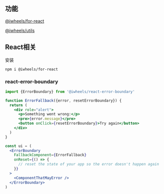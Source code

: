 ## 功能

[@iwheels/for-react](https://www.npmjs.com/package/@iwheels/for-react)

[@iwheels/utils](https://www.npmjs.com/package/@iwheels/utils)

## React相关

安装

`npm i @iwheels/for-react`

### react-error-boundary

```jsx
import {ErrorBoundary} from '@iwheels/react-error-boundary'

function ErrorFallback({error, resetErrorBoundary}) {
  return (
    <div role="alert">
      <p>Something went wrong:</p>
      <pre>{error.message}</pre>
      <button onClick={resetErrorBoundary}>Try again</button>
    </div>
  )
}

const ui = (
  <ErrorBoundary
    FallbackComponent={ErrorFallback}
    onReset={() => {
      // reset the state of your app so the error doesn't happen again
    }}
  >
    <ComponentThatMayError />
  </ErrorBoundary>
)
```



